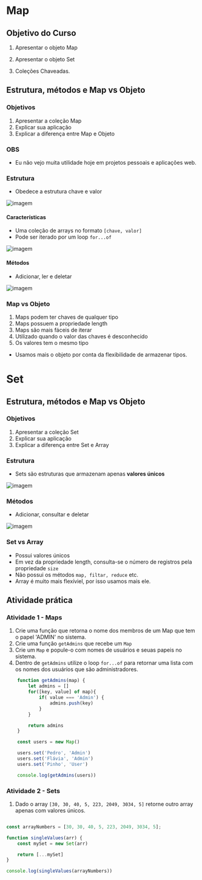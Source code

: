 # Map

## Objetivo do Curso

1. Apresentar o objeto Map

2. Apresentar o objeto Set

3. Coleções Chaveadas.

## Estrutura, métodos e Map vs Objeto

### Objetivos
1. Apresentar a coleção Map
2. Explicar sua aplicação
3. Explicar a diferença entre Map e Objeto

### OBS
- Eu não vejo muita utilidade hoje em projetos pessoais e aplicações web.

### Estrutura
- Obedece a estrutura chave e valor

![imagem](https://s3.us-west-2.amazonaws.com/secure.notion-static.com/9147638f-abfc-42f6-a889-c347098b1a2d/Untitled.png?X-Amz-Algorithm=AWS4-HMAC-SHA256&X-Amz-Content-Sha256=UNSIGNED-PAYLOAD&X-Amz-Credential=AKIAT73L2G45EIPT3X45%2F20220427%2Fus-west-2%2Fs3%2Faws4_request&X-Amz-Date=20220427T204537Z&X-Amz-Expires=86400&X-Amz-Signature=67f1b87da9d056ca0bae556e16a253554c0a20b749ea9990a833be187bbbbe62&X-Amz-SignedHeaders=host&response-content-disposition=filename%20%3D%22Untitled.png%22&x-id=GetObject)

#### Características
- Uma coleção de arrays no formato ``[chave, valor]``
- Pode ser iterado por um loop ``for...of``

![imagem](https://s3.us-west-2.amazonaws.com/secure.notion-static.com/ad806f92-fafa-4c4c-b41d-b29d25261fb1/Untitled.png?X-Amz-Algorithm=AWS4-HMAC-SHA256&X-Amz-Content-Sha256=UNSIGNED-PAYLOAD&X-Amz-Credential=AKIAT73L2G45EIPT3X45%2F20220427%2Fus-west-2%2Fs3%2Faws4_request&X-Amz-Date=20220427T204602Z&X-Amz-Expires=86400&X-Amz-Signature=870f94dd677226330fd4c11c191e72e49e4470a7b6e54ad62e80bf27f38b76de&X-Amz-SignedHeaders=host&response-content-disposition=filename%20%3D%22Untitled.png%22&x-id=GetObject)

#### Métodos
- Adicionar, ler e deletar

![imagem](https://s3.us-west-2.amazonaws.com/secure.notion-static.com/57b400f6-d994-4b5e-af9f-c53992212dac/Untitled.png?X-Amz-Algorithm=AWS4-HMAC-SHA256&X-Amz-Content-Sha256=UNSIGNED-PAYLOAD&X-Amz-Credential=AKIAT73L2G45EIPT3X45%2F20220427%2Fus-west-2%2Fs3%2Faws4_request&X-Amz-Date=20220427T204741Z&X-Amz-Expires=86400&X-Amz-Signature=a16f28bff5595731fbc5c28b6a4476f4e129233f2a01e7b2157406bd02535e46&X-Amz-SignedHeaders=host&response-content-disposition=filename%20%3D%22Untitled.png%22&x-id=GetObject)

### Map vs Objeto
1. Maps podem ter chaves de qualquer tipo
2. Maps possuem a propriedade length
3. Maps são mais fáceis de iterar
4. Utilizado quando o valor das chaves é desconhecido
5. Os valores tem o mesmo tipo 

- Usamos mais o objeto por conta da flexibilidade de armazenar tipos.

# Set

## Estrutura, métodos e Map vs Objeto

### Objetivos
1. Apresentar a coleção Set
2. Explicar sua aplicação
3. Explicar a diferença entre Set e Array

### Estrutura
- Sets são estruturas que armazenam apenas **valores únicos**

![imagem](https://s3.us-west-2.amazonaws.com/secure.notion-static.com/c8998076-2a86-40bc-af13-ea840caccbb3/Untitled.png?X-Amz-Algorithm=AWS4-HMAC-SHA256&X-Amz-Content-Sha256=UNSIGNED-PAYLOAD&X-Amz-Credential=AKIAT73L2G45EIPT3X45%2F20220427%2Fus-west-2%2Fs3%2Faws4_request&X-Amz-Date=20220427T211932Z&X-Amz-Expires=86400&X-Amz-Signature=6f40d50a6eed98972c0ec0c99db364e59d7b7041536b250e9dc83bb7088442f4&X-Amz-SignedHeaders=host&response-content-disposition=filename%20%3D%22Untitled.png%22&x-id=GetObject)

### Métodos
- Adicionar, consultar e deletar

![imagem](https://s3.us-west-2.amazonaws.com/secure.notion-static.com/000e736e-e79d-48ba-a562-505d73482cf6/Untitled.png?X-Amz-Algorithm=AWS4-HMAC-SHA256&X-Amz-Content-Sha256=UNSIGNED-PAYLOAD&X-Amz-Credential=AKIAT73L2G45EIPT3X45%2F20220427%2Fus-west-2%2Fs3%2Faws4_request&X-Amz-Date=20220427T212004Z&X-Amz-Expires=86400&X-Amz-Signature=23d212d8b1b39f01208d70f4631a6a6f9231cb0437f175759f0f4c876f37f692&X-Amz-SignedHeaders=host&response-content-disposition=filename%20%3D%22Untitled.png%22&x-id=GetObject)

### Set vs Array
- Possui valores únicos
- Em vez da propriedade length, consulta-se o número de registros pela propriedade ``size``
- Não possui os métodos ``map, filtar, reduce`` etc.
- Array é muito mais flexíviel, por isso usamos mais ele.


## Atividade prática

### Atividade 1 - Maps
1. Crie uma função que retorna o nome dos membros de um Map que tem o papel 'ADMIN' no sistema.
2. Crie uma função ``getAdmins`` que recebe um ``Map``
3. Crie um ``Map`` e popule-o com nomes de usuários e seuas papeis no sistema.
4. Dentro de ``getAdmins`` utilize o loop ``for...of`` para retornar uma lista com os nomes dos usuários que são administradores.

```js
    function getAdmins(map) {
        let admins = []
        for([key, value] of map){
            if( value === 'Admin') {
                admins.push(key)
            }
        }

        return admins
    }

    const users = new Map()

    users.set('Pedro', 'Admin')
    users.set('Flávia', 'Admin')
    users.set('Pinho', 'User')

    console.log(getAdmins(users))
```


### Atividade 2 - Sets
1. Dado o array ``[30, 30, 40, 5, 223, 2049, 3034, 5]`` retorne outro array apenas com valores únicos.

```js

const arrayNumbers = [30, 30, 40, 5, 223, 2049, 3034, 5];

function singleValues(arr) {
    const mySet = new Set(arr)

    return [...mySet]
}

console.log(singleValues(arrayNumbers))

```